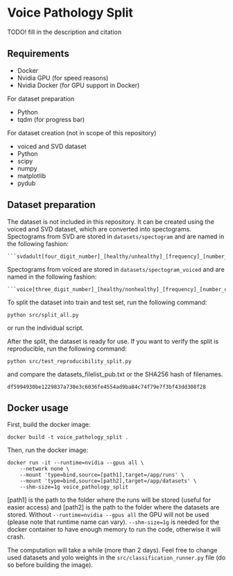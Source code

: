 # Voice Pathology Split

TODO! fill in the description and citation

## Requirements

- Docker
- Nvidia GPU (for speed reasons)
- Nvidia Docker (for GPU support in Docker)

For dataset preparation
- Python
- tqdm (for progress bar)

For dataset creation (not in scope of this repository)
- voiced and SVD dataset
- Python
- scipy
- numpy
- matplotlib
- pydub

## Dataset preparation

The dataset is not included in this repository. It can be created using the voiced and SVD dataset, which are converted into spectograms. Spectograms from SVD are stored in ```datasets/spectogram``` and are named in the following fashion:

    ```svdadult[four_digit_number]_[healthy/unhealthy]_[frequency]_[number_of_the_split].png```

Spectograms from voiced are stored in ```datasets/spectogram_voiced``` and are named in the following fashion:

    ```voice[three_digit_number]_[healthy/nonhealthy]_[frequency]_[number_of_the_split].png```

To split the dataset into train and test set, run the following command:

```python src/split_all.py```

or run the individual script.

After the split, the dataset is ready for use. If you want to verify the split is reproducible, run the following command:

```python src/test_reproducibility_split.py```

and compare the datasets_filelist_pub.txt or the SHA256 hash of filenames.

```df5994930be1229837a730e3c6036fe4554ad9ba84c74f79e7f3bf43dd308f28```

## Docker usage

First, build the docker image:

```docker build -t voice_pathology_split .```

Then, run the docker image:

```
docker run -it --runtime=nvidia --gpus all \
    --network none \
    --mount 'type=bind,source=[path1],target=/app/runs' \
    --mount 'type=bind,source=[path2],target=/app/datasets' \
    --shm-size=1g voice_pathology_split
```

[path1] is the path to the folder where the runs will be stored (useful for easier access) and [path2] is the path to the folder where the datasets are stored. Without ```--runtime=nvidia --gpus all``` the GPU will not be used (please note that runtime name can vary). ```--shm-size=1g``` is needed for the docker container to have enough memory to run the code, otherwise it will crash.

The computation will take a while (more than 2 days). Feel free to change used datasets and yolo weights in the ```src/classification_runner.py``` file (do so before building the image).
